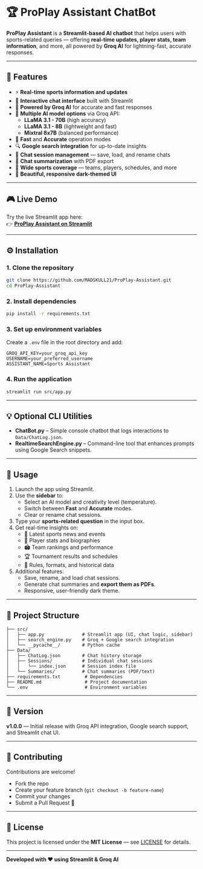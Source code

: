 # 🏆 ProPlay Assistant ChatBot

**ProPlay Assistant** is a **Streamlit-based AI chatbot** that helps users with sports-related queries — offering **real-time updates, player stats, team information**, and more, all powered by **Groq AI** for lightning-fast, accurate responses.

---

## 🚀 Features

- ⚡ **Real-time sports information and updates**  
- 💬 **Interactive chat interface** built with Streamlit  
- 🧠 **Powered by Groq AI** for accurate and fast responses  
- 🔁 **Multiple AI model options** via Groq API:  
  - **LLaMA 3.1 - 70B** (high accuracy)  
  - **LLaMA 3.1 - 8B** (lightweight and fast)  
  - **Mixtral 8x7B** (balanced performance)  
- 🧩 **Fast** and **Accurate** operation modes  
- 🔍 **Google search integration** for up-to-date insights  
- 💾 **Chat session management** — save, load, and rename chats  
- 📝 **Chat summarization** with PDF export  
- 🎯 **Wide sports coverage** — teams, players, schedules, and more  
- 🌙 **Beautiful, responsive dark-themed UI**

---

## 🎮 Live Demo

Try the live Streamlit app here:  
👉 [**ProPlay Assistant on Streamlit**](https://proplay-assistant-sml21.streamlit.app/)

---

## ⚙️ Installation

### 1. Clone the repository
```bash
git clone https://github.com/MADSKULL21/ProPlay-Assistant.git
cd ProPlay-Assistant
```

### 2. Install dependencies
```bash
pip install -r requirements.txt
```

### 3. Set up environment variables
Create a `.env` file in the root directory and add:
```env
GROQ_API_KEY=your_groq_api_key
USERNAME=your_preferred_username
ASSISTANT_NAME=Sports Assistant
```

### 4. Run the application
```bash
streamlit run src/app.py
```

---

## 💡 Optional CLI Utilities

- **ChatBot.py** – Simple console chatbot that logs interactions to `Data/ChatLog.json`.  
- **RealtimeSearchEngine.py** – Command-line tool that enhances prompts using Google Search snippets.

---

## 🧠 Usage

1. Launch the app using Streamlit.  
2. Use the **sidebar** to:
   - Select an AI model and creativity level (temperature).  
   - Switch between **Fast** and **Accurate** modes.  
   - Clear or rename chat sessions.  
3. Type your **sports-related question** in the input box.  
4. Get real-time insights on:
   - 📰 Latest sports news and events  
   - 🧍 Player stats and biographies  
   - 🏟️ Team rankings and performance  
   - 🏆 Tournament results and schedules  
   - 📜 Rules, formats, and historical data  
5. Additional features:
   - Save, rename, and load chat sessions.  
   - Generate chat summaries and **export them as PDFs**.  
   - Responsive, user-friendly dark theme.

---

## 📁 Project Structure

```
├── src/
│   ├── app.py              # Streamlit app (UI, chat logic, sidebar)
│   ├── search_engine.py    # Groq + Google search integration
│   └── __pycache__/        # Python cache
├── Data/
│   ├── ChatLog.json        # Chat history storage
│   ├── Sessions/           # Individual chat sessions
│   │   └── index.json      # Session index file
│   └── Summaries/          # Chat summaries (PDF/text)
├── requirements.txt         # Dependencies
├── README.md                # Project documentation
└── .env                     # Environment variables
```

---

## 🧩 Version
**v1.0.0** — Initial release with Groq API integration, Google search support, and Streamlit chat UI.

---

## 🤝 Contributing

Contributions are welcome!  
- Fork the repo  
- Create your feature branch (`git checkout -b feature-name`)  
- Commit your changes  
- Submit a Pull Request 🎉  

---

## 📜 License

This project is licensed under the **MIT License** — see [LICENSE](LICENSE) for details.

---

**Developed with ❤️ using Streamlit & Groq AI**
